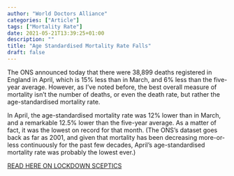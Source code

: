 ```yaml
---
author: "World Doctors Alliance"
categories: ["Article"]
tags: ["Mortality Rate"]
date: 2021-05-21T13:39:25+01:00
description: ""
title: "Age Standardised Mortality Rate Falls"
draft: false
---
```


The ONS announced today that there were 38,899 deaths registered in England in April, which is 15% less than in March, and 6% less than the five-year average. However, as I’ve noted before, the best overall measure of mortality isn’t the number of deaths, or even the death rate, but rather the age-standardised mortality rate.  

In April, the age-standardised mortality rate was 12% lower than in March, and a remarkable 12.5% lower than the five-year average. As a matter of fact, it was the lowest on record for that month. (The ONS’s dataset goes back as far as 2001, and given that mortality has been decreasing more-or-less continuously for the past few decades, April’s age-standardised mortality rate was probably the lowest ever.)  

[READ HERE ON LOCKDOWN SCEPTICS](https://lockdownsceptics.org/2021/05/20/age-standardised-mortality-rate-falls-to-lowest-level-on-record/)